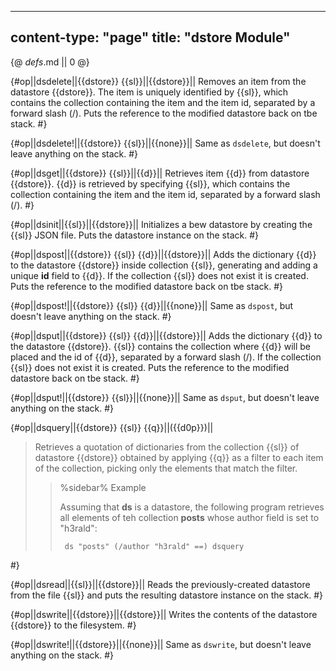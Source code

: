 -----
content-type: "page"
title: "dstore Module"
-----
{@ _defs_.md || 0 @}

{#op||dsdelete||{{dstore}} {{sl}}||{{dstore}}||
Removes an item from the datastore {{dstore}}. The item is uniquely identified by {{sl}}, which contains the collection containing the item and the item id, separated by a forward slash (/). Puts the reference to the modified datastore back on tbe stack.
 #}
 
{#op||dsdelete!||{{dstore}} {{sl}}||{{none}}||
Same as `dsdelete`, but doesn't leave anything on the stack. #}

{#op||dsget||{{dstore}} {{sl}}||{{d}}||
Retrieves item {{d}} from datastore {{dstore}}. {{d}} is retrieved by specifying {{sl}}, which contains the collection containing the item and the item id, separated by a forward slash (/).
 #}

{#op||dsinit||{{sl}}||{{dstore}}||
Initializes a bew datastore by creating the {{sl}} JSON file. Puts the datastore instance on the stack. #}

{#op||dspost||{{dstore}} {{sl}} {{d}}||{{dstore}}||
Adds the dictionary {{d}} to the datastore {{dstore}} inside collection {{sl}}, generating and adding a unique **id** field to {{d}}. If the collection {{sl}} does not exist it is created. Puts the reference to the modified datastore back on tbe stack.
 #}
 
{#op||dspost!||{{dstore}} {{sl}} {{d}}||{{none}}||
Same as `dspost`, but doesn't leave anything on the stack. #}

{#op||dsput||{{dstore}} {{sl}} {{d}}||{{dstore}}||
Adds the dictionary {{d}} to the datastore {{dstore}}. {{sl}} contains the collection where {{d}} will be placed and the id of {{d}}, separated by a forward slash (/). If the collection {{sl}} does not exist it is created. Puts the reference to the modified datastore back on tbe stack.
 #}
 
{#op||dsput!||{{dstore}} {{sl}}||{{none}}||
Same as `dsput`, but doesn't leave anything on the stack. #}

{#op||dsquery||{{dstore}} {{sl}} {{q}}||({{d0p}})||
> Retrieves a quotation of dictionaries from the collection {{sl}} of datastore {{dstore}} obtained by applying {{q}} as a filter to each item of the collection, picking only the elements that match the filter.
>
> > %sidebar%
> > Example
> >
> > Assuming that **ds** is a datastore, the following program retrieves all elements of teh collection **posts** whose author field is set to "h3rald":
> >
> >      ds "posts" (/author "h3rald" ==) dsquery
 #}

{#op||dsread||{{sl}}||{{dstore}}||
Reads the previously-created datastore from the file {{sl}} and puts the resulting datastore instance on the stack.
 #}

{#op||dswrite||{{dstore}}||{{dstore}}||
Writes the contents of the datastore {{dstore}} to the filesystem.
 #}

{#op||dswrite!||{{dstore}}||{{none}}||
Same as `dswrite`, but doesn't leave anything on the stack. #}

